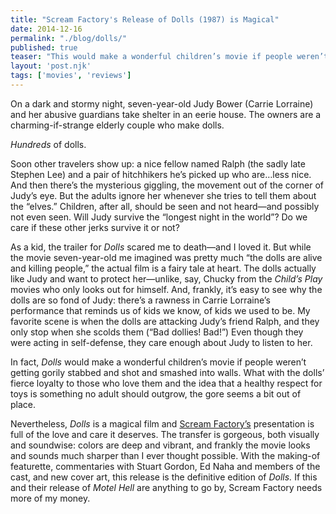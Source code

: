 ```yaml
---
title: "Scream Factory's Release of Dolls (1987) is Magical"
date: 2014-12-16
permalink: "./blog/dolls/"
published: true
teaser: "This would make a wonderful children’s movie if people weren’t getting gorily stabbed and shot and smashed into walls."
layout: 'post.njk'
tags: ['movies', 'reviews']
---
```


On a dark and stormy night, seven-year-old Judy Bower (Carrie Lorraine) and her abusive guardians take shelter in an eerie house. The owners are a charming-if-strange elderly couple who make dolls.

*Hundreds* of dolls.

Soon other travelers show up: a nice fellow named Ralph (the sadly late Stephen Lee) and a pair of hitchhikers he’s picked up who are…less nice. And then there’s the mysterious giggling, the movement out of the corner of Judy’s eye. But the adults ignore her whenever she tries to tell them about the “elves.” Children, after all, should be seen and not heard—and possibly not even seen. Will Judy survive the “longest night in the world”? Do we care if these other jerks survive it or not?

As a kid, the trailer for *Dolls* scared me to death—and I loved it. But while the movie seven-year-old me imagined was pretty much “the dolls are alive and killing people,” the actual film is a fairy tale at heart. The dolls actually like Judy and want to protect her—unlike, say, Chucky from the *Child’s Play* movies who only looks out for himself. And, frankly, it’s easy to see why the dolls are so fond of Judy: there’s a rawness in Carrie Lorraine’s performance that reminds us of kids we know, of kids we used to be. My favorite scene is when the dolls are attacking Judy’s friend Ralph, and they only stop when she scolds them (“Bad dollies! Bad!”) Even though they were acting in self-defense, they care enough about Judy to listen to her.

In fact, *Dolls* would make a wonderful children’s movie if people weren’t getting gorily stabbed and shot and smashed into walls. What with the dolls’ fierce loyalty to those who love them and the idea that a healthy respect for toys is something no adult should outgrow, the gore seems a bit out of place.

Nevertheless, *Dolls* is a magical film and [Scream Factory’s](https://shoutfactory.com/collections/scream-factory) presentation is full of the love and care it deserves. The transfer is gorgeous, both visually and soundwise: colors are deep and vibrant, and frankly the movie looks and sounds much sharper than I ever thought possible. With the making-of featurette, commentaries with Stuart Gordon, Ed Naha and members of the cast, and new cover art, this release is the definitive edition of *Dolls.* If this and their release of *Motel Hell* are anything to go by, Scream Factory needs more of my money.
